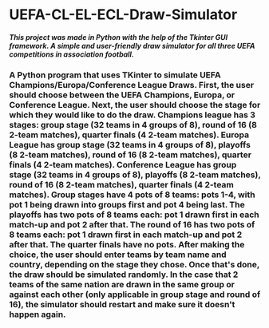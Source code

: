# UEFA-CL-EL-ECL-Draw-Simulator

##### This project was made in Python with the help of the Tkinter GUI framework. A simple and user-friendly draw simulator for all three UEFA competitions in association football.

### A Python program that uses TKinter to simulate UEFA Champions/Europa/Conference League Draws. First, the user should choose between the UEFA Champions, Europa, or Conference League. Next, the user should choose the stage for which they would like to do the draw. Champions league has 3 stages: group stage (32 teams in 4 groups of 8), round of 16 (8 2-team matches), quarter finals (4 2-team matches).  Europa League has group stage (32 teams in 4 groups of 8), playoffs (8 2-team matches), round of 16 (8 2-team matches), quarter finals (4 2-team matches). Conference League has group stage (32 teams in 4 groups of 8), playoffs (8 2-team matches), round of 16 (8 2-team matches), quarter finals (4 2-team matches). Group stages have 4 pots of 8 teams: pots 1-4, with pot 1 being drawn into groups first and pot 4 being last. The playoffs has two pots of 8 teams each: pot 1 drawn first in each match-up and pot 2 after that. The round of 16 has two pots of 8 teams each: pot 1 drawn first in each match-up and pot 2 after that. The quarter finals have no pots. After making the choice, the user should enter teams by team name and country, depending on the stage they chose. Once that's done, the draw should be simulated randomly. In the case that 2 teams of the same nation are drawn in the same group or against each other (only applicable in group stage and round of 16), the simulator should restart and make sure it doesn't happen again. 
